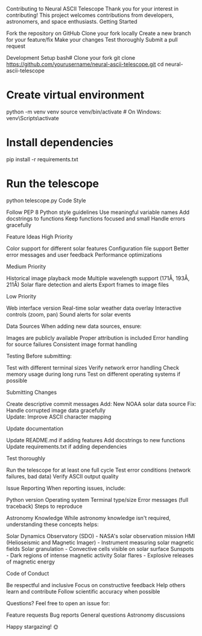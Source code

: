 Contributing to Neural ASCII Telescope
Thank you for your interest in contributing! This project welcomes contributions from developers, astronomers, and space enthusiasts.
Getting Started

Fork the repository on GitHub
Clone your fork locally
Create a new branch for your feature/fix
Make your changes
Test thoroughly
Submit a pull request

Development Setup
bash# Clone your fork
git clone https://github.com/yourusername/neural-ascii-telescope.git
cd neural-ascii-telescope

# Create virtual environment
python -m venv venv
source venv/bin/activate  # On Windows: venv\Scripts\activate

# Install dependencies
pip install -r requirements.txt

# Run the telescope
python telescope.py
Code Style

Follow PEP 8 Python style guidelines
Use meaningful variable names
Add docstrings to functions
Keep functions focused and small
Handle errors gracefully

Feature Ideas
High Priority

 Color support for different solar features
 Configuration file support
 Better error messages and user feedback
 Performance optimizations

Medium Priority

 Historical image playback mode
 Multiple wavelength support (171Å, 193Å, 211Å)
 Solar flare detection and alerts
 Export frames to image files

Low Priority

 Web interface version
 Real-time solar weather data overlay
 Interactive controls (zoom, pan)
 Sound alerts for solar events

Data Sources
When adding new data sources, ensure:

Images are publicly available
Proper attribution is included
Error handling for source failures
Consistent image format handling

Testing
Before submitting:

Test with different terminal sizes
Verify network error handling
Check memory usage during long runs
Test on different operating systems if possible

Submitting Changes

Create descriptive commit messages
Add: New NOAA solar data source
Fix: Handle corrupted image data gracefully  
Update: Improve ASCII character mapping

Update documentation

Update README.md if adding features
Add docstrings to new functions
Update requirements.txt if adding dependencies


Test thoroughly

Run the telescope for at least one full cycle
Test error conditions (network failures, bad data)
Verify ASCII output quality



Issue Reporting
When reporting issues, include:

Python version
Operating system
Terminal type/size
Error messages (full traceback)
Steps to reproduce

Astronomy Knowledge
While astronomy knowledge isn't required, understanding these concepts helps:

Solar Dynamics Observatory (SDO) - NASA's solar observation mission
HMI (Helioseismic and Magnetic Imager) - Instrument measuring solar magnetic fields
Solar granulation - Convective cells visible on solar surface
Sunspots - Dark regions of intense magnetic activity
Solar flares - Explosive releases of magnetic energy

Code of Conduct

Be respectful and inclusive
Focus on constructive feedback
Help others learn and contribute
Follow scientific accuracy when possible

Questions?
Feel free to open an issue for:

Feature requests
Bug reports
General questions
Astronomy discussions

Happy stargazing! 🌞
